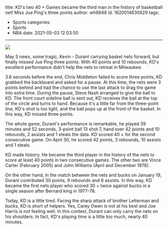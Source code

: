 title: KD's two 40 + Games became the third man in the history of basketball net! Miss Jue Ping's three points
author: wh6648
id: 1620014630629
tags: 
- Sports
categories: 
- Sports
- NBA
date: 2021-05-03 12:03:50
---
![](https://p8.itc.cn/q_70/images01/20210503/cdccf76709684da6b6aa35a7ea68b3a3.jpeg)


May 3 news, some tragic, Kevin - Durant carrying basket nets forward, but finally missed Jue Ping three points. With 40 points and 10 rebounds, KD's excellent performance didn't help the nets to retreat in Milwaukee.

3.6 seconds before the end, Chris Middleton failed to score three points, KD grabbed the backboard and asked for a pause. At this time, the nets were 3 points behind and had the chance to use the last attack to drag the game into extra time. During the pause, Steve Nash arranged to give the ball to KD. The front court sideline ball is sent out, KD receives the ball at the top of the circle and turns to hand. Because it's a little far from the three-point line, KD's shot is too light, and the ball pops up at the front of the basket. In this way, KD missed three points.

The whole game, Durant's performance is remarkable, he played 39 minutes and 52 seconds, 3-point ball 13 shot 7, hand over 42 points and 10 rebounds, 2 assists and 1 steals the data. KD scored 40 + for the second consecutive game. On April 30, he scored 42 points, 3 rebounds, 10 assists and 1 steals.

KD made history. He became the third player in the history of the nets to score at least 40 points in two consecutive games. The other two are Vince Carter (February 2005) and John Williams (April and December 1978).

On the other hand, in the match between the nets and bucks on January 19, Durant contributed 30 points, 9 rebounds and 6 assists. In this way, KD became the first nets player who scored 30 + twice against bucks in a single season after Bernard king in 1977-78.

Today, KD is a little tired. Facing the sharp attack of brother Letterman and bucks, KD is short of helpers. Yes, Carey Owen is not at his best and Joe Harris is not feeling well. In this context, Durant can only carry the nets on his shoulders. In fact, KD's playing time is a little too much, nearly 40 minutes.

